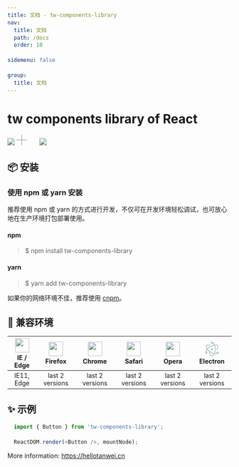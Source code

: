 ```yaml
---
title: 文档 - tw-components-library
nav:
  title: 文档
  path: /docs
  order: 10
  
sidemenu: false

group:
  title: 文档
---
```


<!-- ## 简介 -->

# tw components library of React

<div>
  <img src="/images/logoblack.png" width="148" />
  <svg t="1604401304815" class="icon" viewBox="0 0 1024 1024" version="1.1" xmlns="http://www.w3.org/2000/svg" p-id="3168" width="24" height="24" style="margin-right:24px"><path d="M468.114286 0m43.885714 0l0 0q43.885714 0 43.885714 43.885714l0 936.228572q0 43.885714-43.885714 43.885714l0 0q-43.885714 0-43.885714-43.885714l0-936.228572q0-43.885714 43.885714-43.885714Z" fill="#bfbfbf" p-id="3169"></path><path d="M0 468.114286m43.885714 0l936.228572 0q43.885714 0 43.885714 43.885714l0 0q0 43.885714-43.885714 43.885714l-936.228572 0q-43.885714 0-43.885714-43.885714l0 0q0-43.885714 43.885714-43.885714Z" fill="#bfbfbf" p-id="3170"></path></svg>
  <img src="https://gw.alipayobjects.com/zos/antfincdn/aPkFc8Sj7n/method-draw-image.svg" width="102" />
</div>

## 📦 安装

### 使用 npm 或 yarn 安装

 推荐使用 npm 或 yarn 的方式进行开发，不仅可在开发环境轻松调试，也可放心地在生产环境打包部署使用。

#### npm

>$ npm install tw-components-library

#### yarn 

>$ yarn add tw-components-library

如果你的网络环境不佳，推荐使用 [cnpm](https://github.com/cnpm/cnpm)。

## 🌈 兼容环境

| <img src="https://raw.githubusercontent.com/alrra/browser-logos/master/src/edge/edge_48x48.png" height="32" width="32" /> <br/>  IE / Edge | <img src="https://raw.githubusercontent.com/alrra/browser-logos/master/src/firefox/firefox_48x48.png" height="32" width="32" /> <br/> Firefox | <img src="https://raw.githubusercontent.com/alrra/browser-logos/master/src/chrome/chrome_48x48.png" height="32" width="32" /> <br/> Chrome  | <img src="https://raw.githubusercontent.com/alrra/browser-logos/master/src/safari/safari_48x48.png" height="32" width="32" /> <br/> Safari     | <img src="https://raw.githubusercontent.com/alrra/browser-logos/master/src/opera/opera_48x48.png" height="32" width="32" /> <br/> Opera        | <img src="https://raw.githubusercontent.com/alrra/browser-logos/master/src/electron/electron_48x48.png" height="32" width="32" /> <br/> Electron       |
| :----------: |:-----------------:|:----------------:|:----------------:|:----------------:| :---------------:|
| IE11, Edge  | last 2 versions   | last 2 versions  | last 2  versions | last 2 versions  | last 2 versions |

## ✨ 示例

```javascript
  import { Button } from 'tw-components-library';

  ReactDOM.render(<Button />, mountNode);
```

More information: https://hellotanwei.cn